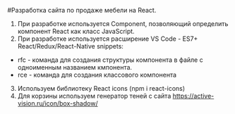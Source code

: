 #Разработка сайта по продаже мебели на React.

1. При разработке используется Component, позволяющий определить компонент React как класс JavaScript.
2. При разработке используется расширение VS Code - ES7+ React/Redux/React-Native snippets:

- rfc - команда для создания структуры компонента в файле с одноименным названием кмпонента.
- rce - команда для создания классового компонента

3. Используем библиотеку React icons (npm i react-icons)
4. Для корзины используем генератор теней с сайта https://active-vision.ru/icon/box-shadow/
